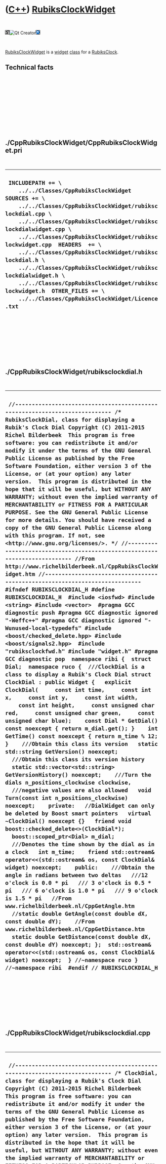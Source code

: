



 

 

 

 

 

([C++](Cpp.md)) [RubiksClockWidget](CppRubiksClockWidget.md)
==============================================================

 

![STL](PicStl.png)![Qt
Creator](PicQtCreator.png)![Lubuntu](PicLubuntu.png)

 

[RubiksClockWidget](CppRubiksClockWidget.md) is a
[widget](CppWidget.md) [class](CppClass.md) for a
[RubiksClock](CppRubiksClock.md).

Technical facts
---------------

 

 

 

 

 

 

./CppRubiksClockWidget/CppRubiksClockWidget.pri
-----------------------------------------------

 

  --------------------------------------------------------------------------------------------------------------------------------------------------------------------------------------------------------------------------------------------------------------------------------------------------------------------------------------------------------------------------------------------------------------------------------------------------------------------------------------------------------------------------------------------------
  ` INCLUDEPATH += \     ../../Classes/CppRubiksClockWidget  SOURCES += \     ../../Classes/CppRubiksClockWidget/rubiksclockdial.cpp \     ../../Classes/CppRubiksClockWidget/rubiksclockdialwidget.cpp \     ../../Classes/CppRubiksClockWidget/rubiksclockwidget.cpp  HEADERS  += \     ../../Classes/CppRubiksClockWidget/rubiksclockdial.h \     ../../Classes/CppRubiksClockWidget/rubiksclockdialwidget.h \     ../../Classes/CppRubiksClockWidget/rubiksclockwidget.h  OTHER_FILES += \     ../../Classes/CppRubiksClockWidget/Licence.txt`
  --------------------------------------------------------------------------------------------------------------------------------------------------------------------------------------------------------------------------------------------------------------------------------------------------------------------------------------------------------------------------------------------------------------------------------------------------------------------------------------------------------------------------------------------------

 

 

 

 

 

./CppRubiksClockWidget/rubiksclockdial.h
----------------------------------------

 

  ---------------------------------------------------------------------------------------------------------------------------------------------------------------------------------------------------------------------------------------------------------------------------------------------------------------------------------------------------------------------------------------------------------------------------------------------------------------------------------------------------------------------------------------------------------------------------------------------------------------------------------------------------------------------------------------------------------------------------------------------------------------------------------------------------------------------------------------------------------------------------------------------------------------------------------------------------------------------------------------------------------------------------------------------------------------------------------------------------------------------------------------------------------------------------------------------------------------------------------------------------------------------------------------------------------------------------------------------------------------------------------------------------------------------------------------------------------------------------------------------------------------------------------------------------------------------------------------------------------------------------------------------------------------------------------------------------------------------------------------------------------------------------------------------------------------------------------------------------------------------------------------------------------------------------------------------------------------------------------------------------------------------------------------------------------------------------------------------------------------------------------------------------------------------------------------------------------------------------------------------------------------------------------------------------------------------------------------------------------------------------------------------------------------------------------------------------------------------------------------------------------------------------------------------------------------------------------------------------------------------------------------------------------------------------------------------------------------------------------------------------------------------------------------------------------------------------------------------------------------------------------------------------------------------------------------------------------------------------------------------------------------------------------------------------------------------------------------------------------------------------------------------------------------------------------------------------------------------------------------------
  ` //--------------------------------------------------------------------------- /* RubiksClockDial, class for displaying a Rubik's Clock Dial Copyright (C) 2011-2015 Richel Bilderbeek  This program is free software: you can redistribute it and/or modify it under the terms of the GNU General Public License as published by the Free Software Foundation, either version 3 of the License, or (at your option) any later version.  This program is distributed in the hope that it will be useful, but WITHOUT ANY WARRANTY; without even the implied warranty of MERCHANTABILITY or FITNESS FOR A PARTICULAR PURPOSE. See the GNU General Public License for more details. You should have received a copy of the GNU General Public License along with this program. If not, see <http://www.gnu.org/licenses/>. */ //--------------------------------------------------------------------------- //From http://www.richelbilderbeek.nl/CppRubiksClockWidget.htm //--------------------------------------------------------------------------- #ifndef RUBIKSCLOCKDIAL_H #define RUBIKSCLOCKDIAL_H  #include <iosfwd> #include <string> #include <vector>  #pragma GCC diagnostic push #pragma GCC diagnostic ignored "-Weffc++" #pragma GCC diagnostic ignored "-Wunused-local-typedefs" #include <boost/checked_delete.hpp> #include <boost/signals2.hpp>  #include "rubiksclockfwd.h" #include "widget.h" #pragma GCC diagnostic pop  namespace ribi {  struct Dial;  namespace ruco {  ///ClockDial is a class to display a Rubik's Clock Dial struct ClockDial : public Widget {   explicit ClockDial(     const int time,     const int x,     const int y,     const int width,     const int height,     const unsigned char red,     const unsigned char green,     const unsigned char blue);    const Dial * GetDial() const noexcept { return m_dial.get(); }    int GetTime() const noexcept { return m_time % 12; }    ///Obtain this class its version   static std::string GetVersion() noexcept;    ///Obtain this class its version history   static std::vector<std::string> GetVersionHistory() noexcept;    ///Turn the dials n_positions_clockwise clockwise,   ///negative values are also allowed   void Turn(const int n_positions_clockwise) noexcept;    private:   //DialWidget can only be deleted by Boost smart pointers   virtual ~ClockDial() noexcept {}   friend void boost::checked_delete<>(ClockDial*);    boost::scoped_ptr<Dial> m_dial;    ///Denotes the time shown by the dial as in a clock   int m_time;    friend std::ostream& operator<<(std::ostream& os, const ClockDial& widget) noexcept;    public:    ///Obtain the angle in radians between two deltas   ///12 o'clock is 0.0 * pi   /// 3 o'clock is 0.5 * pi   /// 6 o'clock is 1.0 * pi   /// 9 o'clock is 1.5 * pi   //From www.richelbilderbeek.nl/CppGetAngle.htm   //static double GetAngle(const double dX, const double dY);    //From www.richelbilderbeek.nl/CppGetDistance.htm   static double GetDistance(const double dX, const double dY) noexcept; };  std::ostream& operator<<(std::ostream& os, const ClockDial& widget) noexcept;  } //~namespace ruco } //~namespace ribi  #endif // RUBIKSCLOCKDIAL_H`
  ---------------------------------------------------------------------------------------------------------------------------------------------------------------------------------------------------------------------------------------------------------------------------------------------------------------------------------------------------------------------------------------------------------------------------------------------------------------------------------------------------------------------------------------------------------------------------------------------------------------------------------------------------------------------------------------------------------------------------------------------------------------------------------------------------------------------------------------------------------------------------------------------------------------------------------------------------------------------------------------------------------------------------------------------------------------------------------------------------------------------------------------------------------------------------------------------------------------------------------------------------------------------------------------------------------------------------------------------------------------------------------------------------------------------------------------------------------------------------------------------------------------------------------------------------------------------------------------------------------------------------------------------------------------------------------------------------------------------------------------------------------------------------------------------------------------------------------------------------------------------------------------------------------------------------------------------------------------------------------------------------------------------------------------------------------------------------------------------------------------------------------------------------------------------------------------------------------------------------------------------------------------------------------------------------------------------------------------------------------------------------------------------------------------------------------------------------------------------------------------------------------------------------------------------------------------------------------------------------------------------------------------------------------------------------------------------------------------------------------------------------------------------------------------------------------------------------------------------------------------------------------------------------------------------------------------------------------------------------------------------------------------------------------------------------------------------------------------------------------------------------------------------------------------------------------------------------------------------------------------------

 

 

 

 

 

./CppRubiksClockWidget/rubiksclockdial.cpp
------------------------------------------

 

  -----------------------------------------------------------------------------------------------------------------------------------------------------------------------------------------------------------------------------------------------------------------------------------------------------------------------------------------------------------------------------------------------------------------------------------------------------------------------------------------------------------------------------------------------------------------------------------------------------------------------------------------------------------------------------------------------------------------------------------------------------------------------------------------------------------------------------------------------------------------------------------------------------------------------------------------------------------------------------------------------------------------------------------------------------------------------------------------------------------------------------------------------------------------------------------------------------------------------------------------------------------------------------------------------------------------------------------------------------------------------------------------------------------------------------------------------------------------------------------------------------------------------------------------------------------------------------------------------------------------------------------------------------------------------------------------------------------------------------------------------------------------------------------------------------------------------------------------------------------------------------------------------------------------------------------------------------------------------------------------------------------------------------------------------------------------------------------------------------------------------------------------------------------------------------------------------------------------------------------------------------------------------------------------------------------------------------------------------------------------------------------------------------------------------------------------------------------------------------------------------------------------------------------------------------------------------------------------------------------------------------------------------------------------------------------------------------
  ` //--------------------------------------------------------------------------- /* ClockDial, class for displaying a Rubik's Clock Dial Copyright (C) 2011-2015 Richel Bilderbeek  This program is free software: you can redistribute it and/or modify it under the terms of the GNU General Public License as published by the Free Software Foundation, either version 3 of the License, or (at your option) any later version.  This program is distributed in the hope that it will be useful, but WITHOUT ANY WARRANTY; without even the implied warranty of MERCHANTABILITY or FITNESS FOR A PARTICULAR PURPOSE. See the GNU General Public License for more details. You should have received a copy of the GNU General Public License along with this program. If not, see <http://www.gnu.org/licenses/>. */ //--------------------------------------------------------------------------- //From http://www.richelbilderbeek.nl/CppRubiksClockWidget.htm //--------------------------------------------------------------------------- #pragma GCC diagnostic push #pragma GCC diagnostic ignored "-Weffc++" #pragma GCC diagnostic ignored "-Wunused-local-typedefs" #include "rubiksclockdial.h"  #include <cassert> #include <cmath> #include <iostream>  #include <boost/numeric/conversion/cast.hpp>  #include "dial.h"  #include "trace.h"  #pragma GCC diagnostic pop  ribi::ruco::ClockDial::ClockDial(   const int time,   const int x,   const int y,   const int width,   const int height,   const unsigned char red,   const unsigned char green,   const unsigned char blue)   : m_dial(new Dial(0.0,red,green,blue)),     m_time(time + 1) {   assert(m_dial);   SetGeometry(x,y,width,height);   Turn(-1); }  std::string ribi::ruco::ClockDial::GetVersion() noexcept {   return "1.2"; }  std::vector<std::string> ribi::ruco::ClockDial::GetVersionHistory() noexcept {   return {     "2011-09-08: Version 1.0: initial version, called RubiksClockDial",     "2014-01-23: Version 1.1: renamed to ClockDial",     "2014-03-28: version 1.2: replaced Rect by Boost.Geometry its box class"   }; }  void ribi::ruco::ClockDial::Turn(const int n_positions_clockwise) noexcept {   if (n_positions_clockwise % 12 != 0)   {     m_time += n_positions_clockwise;     m_time %= 12;     m_time += 12;     m_time %= 12;     assert(m_time >= 0);     assert(m_time < 12);     m_dial->SetPosition(boost::numeric_cast<double>(m_time) / 12.0);   } }  std::ostream& ribi::ruco::operator<<(std::ostream& os, const ClockDial& widget) noexcept {   os     << "<ClockDial>"     << *widget.m_dial     //<< widget.GetGeometry()     << "</ClockDial>";   return os; }`
  -----------------------------------------------------------------------------------------------------------------------------------------------------------------------------------------------------------------------------------------------------------------------------------------------------------------------------------------------------------------------------------------------------------------------------------------------------------------------------------------------------------------------------------------------------------------------------------------------------------------------------------------------------------------------------------------------------------------------------------------------------------------------------------------------------------------------------------------------------------------------------------------------------------------------------------------------------------------------------------------------------------------------------------------------------------------------------------------------------------------------------------------------------------------------------------------------------------------------------------------------------------------------------------------------------------------------------------------------------------------------------------------------------------------------------------------------------------------------------------------------------------------------------------------------------------------------------------------------------------------------------------------------------------------------------------------------------------------------------------------------------------------------------------------------------------------------------------------------------------------------------------------------------------------------------------------------------------------------------------------------------------------------------------------------------------------------------------------------------------------------------------------------------------------------------------------------------------------------------------------------------------------------------------------------------------------------------------------------------------------------------------------------------------------------------------------------------------------------------------------------------------------------------------------------------------------------------------------------------------------------------------------------------------------------------------------------------

 

 

 

 

 

./CppRubiksClockWidget/rubiksclockdialwidget.h
----------------------------------------------

 

  --------------------------------------------------------------------------------------------------------------------------------------------------------------------------------------------------------------------------------------------------------------------------------------------------------------------------------------------------------------------------------------------------------------------------------------------------------------------------------------------------------------------------------------------------------------------------------------------------------------------------------------------------------------------------------------------------------------------------------------------------------------------------------------------------------------------------------------------------------------------------------------------------------------------------------------------------------------------------------------------------------------------------------------------------------------------------------------------------------------------------------------------------------------------------------------------------------------------------------------------------------------------------------------------------------------------------------------------------------------------------------------------------------------------------------------------------------------------------------------------------------------------------------------------------------------------------------------------------------------------------------------------------------------------------------------------------------------------------------------------------------------------------------------------------------------------------------------------------------------------------------------------------------------------------------------------------------------------------------------------------------------------------------------------------------------------------------------------------------------------------------------------------------------------------------------------------------------------------------------------------------------------------------------------------------------------------------------------------------------------------------------------------------------------------------------------------------------------------------------------------------------------------------------------------------------------------------------------------------------------------------------------------------------------------------------------------------------------------------------------------------------------
  ` //--------------------------------------------------------------------------- /* RubiksClockDialWidget, class for displaying a RubiksClockDial Copyright (C) 2011-2015 Richel Bilderbeek  This program is free software: you can redistribute it and/or modify it under the terms of the GNU General Public License as published by the Free Software Foundation, either version 3 of the License, or (at your option) any later version.  This program is distributed in the hope that it will be useful, but WITHOUT ANY WARRANTY; without even the implied warranty of MERCHANTABILITY or FITNESS FOR A PARTICULAR PURPOSE. See the GNU General Public License for more details. You should have received a copy of the GNU General Public License along with this program. If not, see <http://www.gnu.org/licenses/>. */ //--------------------------------------------------------------------------- //From http://www.richelbilderbeek.nl/CppRubiksClockDialWidget.htm //--------------------------------------------------------------------------- #ifndef RUBIKSCLOCKDIALWIDGET_H #define RUBIKSCLOCKDIALWIDGET_H  #include <iosfwd> #include <string> #include <vector>  #pragma GCC diagnostic push #pragma GCC diagnostic ignored "-Weffc++" #pragma GCC diagnostic ignored "-Wunused-local-typedefs" #include <boost/checked_delete.hpp> #include <boost/signals2.hpp> #include "rubiksclockfwd.h" #include "widget.h" #pragma GCC diagnostic pop  namespace ribi { namespace ruco {  ///RubiksClockDialWidget is a class to display a RubiksClockDial struct ClockDialWidget : public ::ribi::Widget {   explicit ClockDialWidget(     const double position,     const int x,     const int y,     const int width,     const int height,     const unsigned char red,     const unsigned char green,     const unsigned char blue);          ClockDial * GetRubiksClockDial()       noexcept { return m_dial.get(); }   const ClockDial * GetRubiksClockDial() const noexcept { return m_dial.get(); }    static std::string GetVersion() noexcept;   static std::vector<std::string> GetVersionHistory() noexcept;    ///Is the dial clicked?   bool IsClicked(const int x, const int y) const;    private:   //RubiksClockDialWidget can only be deleted by Boost smart pointers   virtual ~ClockDialWidget() noexcept {}   friend void boost::checked_delete<>(ClockDialWidget*);    boost::scoped_ptr<ClockDial> m_dial;    static double GetDistance(const double dX, const double dY);     friend std::ostream& operator<<(std::ostream& os, const ClockDialWidget& widget); };  std::ostream& operator<<(std::ostream& os, const ClockDialWidget& widget);  } //~namespace ruco } //~namespace ribi  #endif // RUBIKSCLOCKDIALWIDGET_H`
  --------------------------------------------------------------------------------------------------------------------------------------------------------------------------------------------------------------------------------------------------------------------------------------------------------------------------------------------------------------------------------------------------------------------------------------------------------------------------------------------------------------------------------------------------------------------------------------------------------------------------------------------------------------------------------------------------------------------------------------------------------------------------------------------------------------------------------------------------------------------------------------------------------------------------------------------------------------------------------------------------------------------------------------------------------------------------------------------------------------------------------------------------------------------------------------------------------------------------------------------------------------------------------------------------------------------------------------------------------------------------------------------------------------------------------------------------------------------------------------------------------------------------------------------------------------------------------------------------------------------------------------------------------------------------------------------------------------------------------------------------------------------------------------------------------------------------------------------------------------------------------------------------------------------------------------------------------------------------------------------------------------------------------------------------------------------------------------------------------------------------------------------------------------------------------------------------------------------------------------------------------------------------------------------------------------------------------------------------------------------------------------------------------------------------------------------------------------------------------------------------------------------------------------------------------------------------------------------------------------------------------------------------------------------------------------------------------------------------------------------------------------------

 

 

 

 

 

./CppRubiksClockWidget/rubiksclockdialwidget.cpp
------------------------------------------------

 

  -----------------------------------------------------------------------------------------------------------------------------------------------------------------------------------------------------------------------------------------------------------------------------------------------------------------------------------------------------------------------------------------------------------------------------------------------------------------------------------------------------------------------------------------------------------------------------------------------------------------------------------------------------------------------------------------------------------------------------------------------------------------------------------------------------------------------------------------------------------------------------------------------------------------------------------------------------------------------------------------------------------------------------------------------------------------------------------------------------------------------------------------------------------------------------------------------------------------------------------------------------------------------------------------------------------------------------------------------------------------------------------------------------------------------------------------------------------------------------------------------------------------------------------------------------------------------------------------------------------------------------------------------------------------------------------------------------------------------------------------------------------------------------------------------------------------------------------------------------------------------------------------------------------------------------------------------------------------------------------------------------------------------------------------------------------------------------------------------------------------------------------------------------------------------------------------------------------------------------------------------------------------------------------------------------------------------------------------------------------------------------------------------------------------------------------------------------------------------------------------------------------------------------------------------------------------------------------------------------------------------------------------------------------------------------------------------------------------------------------------------------------------------------------------------------------------------------------------------------------------------------------------------------------------------------------------------------------------------------------------------------------------------------------------------------------------------------------------------------------------------------------------------------------------------------
  ` //--------------------------------------------------------------------------- /* RubiksClockDialWidget, class for displaying a RubiksClockDial Copyright (C) 2011-2015 Richel Bilderbeek  This program is free software: you can redistribute it and/or modify it under the terms of the GNU General Public License as published by the Free Software Foundation, either version 3 of the License, or (at your option) any later version.  This program is distributed in the hope that it will be useful, but WITHOUT ANY WARRANTY; without even the implied warranty of MERCHANTABILITY or FITNESS FOR A PARTICULAR PURPOSE. See the GNU General Public License for more details. You should have received a copy of the GNU General Public License along with this program. If not, see <http://www.gnu.org/licenses/>. */ //--------------------------------------------------------------------------- //From http://www.richelbilderbeek.nl/CppRubiksClockDialWidget.htm //--------------------------------------------------------------------------- #pragma GCC diagnostic push #pragma GCC diagnostic ignored "-Weffc++" #pragma GCC diagnostic ignored "-Wunused-local-typedefs" #include "rubiksclockdialwidget.h"  #include <cassert> #include <cmath>  #include <iostream>  #include <boost/numeric/conversion/cast.hpp>  #include "dial.h" #include "rubiksclockdial.h"  //#include "trace.h"  #pragma GCC diagnostic pop  ribi::ruco::ClockDialWidget::ClockDialWidget(   const double position,   const int x,   const int y,   const int width,   const int height,   const unsigned char red,   const unsigned char green,   const unsigned char blue)   : m_dial(new ClockDial(position,x,y,width,height,red,green,blue)) {   SetGeometry(x,y,width,height); }  double ribi::ruco::ClockDialWidget::GetDistance(const double dX, const double dY) {   return std::sqrt( (dX * dX) + (dY * dY) ); }  std::string ribi::ruco::ClockDialWidget::GetVersion() noexcept {   return "1.2"; }  std::vector<std::string> ribi::ruco::ClockDialWidget::GetVersionHistory() noexcept {   return {     "2011-09-08: Version 1.0: initial version, called 'RubiksClockDialWidget'",     "2014-01-23: Version 1.1: renamed to 'ClockDialWidget'",     "2014-03-28: version 1.2: replaced Rect by Boost.Geometry its box class"   }; }  bool ribi::ruco::ClockDialWidget::IsClicked(const int x, const int y) const {   const double widget_midx     = boost::numeric_cast<double>(GetLeft())     + (boost::numeric_cast<double>(GetWidth()) / 2.0);   const double widget_midy     = boost::numeric_cast<double>(GetTop())     + (boost::numeric_cast<double>(GetHeight()) / 2.0);   const double x_d = boost::numeric_cast<double>(x);   const double y_d = boost::numeric_cast<double>(y);   return GetDistance(x_d - widget_midx, y_d - widget_midy)     < (boost::numeric_cast<double>(GetWidth()) / 2.0); }  std::ostream& ribi::ruco::operator<<(std::ostream& os, const ribi::ruco::ClockDialWidget& widget) {   os     << "<RubiksClockDialWidget>"     << *widget.m_dial     //<< widget.GetGeometry()     << "</RubiksClockDialWidget>";   return os; }`
  -----------------------------------------------------------------------------------------------------------------------------------------------------------------------------------------------------------------------------------------------------------------------------------------------------------------------------------------------------------------------------------------------------------------------------------------------------------------------------------------------------------------------------------------------------------------------------------------------------------------------------------------------------------------------------------------------------------------------------------------------------------------------------------------------------------------------------------------------------------------------------------------------------------------------------------------------------------------------------------------------------------------------------------------------------------------------------------------------------------------------------------------------------------------------------------------------------------------------------------------------------------------------------------------------------------------------------------------------------------------------------------------------------------------------------------------------------------------------------------------------------------------------------------------------------------------------------------------------------------------------------------------------------------------------------------------------------------------------------------------------------------------------------------------------------------------------------------------------------------------------------------------------------------------------------------------------------------------------------------------------------------------------------------------------------------------------------------------------------------------------------------------------------------------------------------------------------------------------------------------------------------------------------------------------------------------------------------------------------------------------------------------------------------------------------------------------------------------------------------------------------------------------------------------------------------------------------------------------------------------------------------------------------------------------------------------------------------------------------------------------------------------------------------------------------------------------------------------------------------------------------------------------------------------------------------------------------------------------------------------------------------------------------------------------------------------------------------------------------------------------------------------------------------------------------

 

 

 

 

 

./CppRubiksClockWidget/rubiksclockwidget.h
------------------------------------------

 

  ---------------------------------------------------------------------------------------------------------------------------------------------------------------------------------------------------------------------------------------------------------------------------------------------------------------------------------------------------------------------------------------------------------------------------------------------------------------------------------------------------------------------------------------------------------------------------------------------------------------------------------------------------------------------------------------------------------------------------------------------------------------------------------------------------------------------------------------------------------------------------------------------------------------------------------------------------------------------------------------------------------------------------------------------------------------------------------------------------------------------------------------------------------------------------------------------------------------------------------------------------------------------------------------------------------------------------------------------------------------------------------------------------------------------------------------------------------------------------------------------------------------------------------------------------------------------------------------------------------------------------------------------------------------------------------------------------------------------------------------------------------------------------------------------------------------------------------------------------------------------------------------------------------------------------------------------------------------------------------------------------------------------------------------------------------------------------------------------------------------------------------------------------------------------------------------------------------------------------------------------------------------------------------------------------------------------------------------------------------------------------------------------------------------------------------------------------------------------------------------------------------------------------------------------------------------------------------------------------------------------------------------------------------------------------------------------------------------------------------------------------------------------------------------------------------------------------------------------------------------------------------------------------------------------------------------------------------------------------------------------------------------------------------------------------------------------------------------------------------------------------------------------------------------------------------------------------------------------------
  ` //--------------------------------------------------------------------------- /* RubiksClockWidget, class for displaying a RubiksClock Copyright (C) 2011-2015 Richel Bilderbeek  This program is free software: you can redistribute it and/or modify it under the terms of the GNU General Public License as published by the Free Software Foundation, either version 3 of the License, or (at your option) any later version.  This program is distributed in the hope that it will be useful, but WITHOUT ANY WARRANTY; without even the implied warranty of MERCHANTABILITY or FITNESS FOR A PARTICULAR PURPOSE. See the GNU General Public License for more details. You should have received a copy of the GNU General Public License along with this program. If not, see <http://www.gnu.org/licenses/>. */ //--------------------------------------------------------------------------- //From http://www.richelbilderbeek.nl/CppRubiksClockWidget.htm //--------------------------------------------------------------------------- #ifndef RUBIKSCLOCKWIDGET_H #define RUBIKSCLOCKWIDGET_H  #include <iosfwd> #include <string> #include <vector>  #pragma GCC diagnostic push #pragma GCC diagnostic ignored "-Weffc++" #pragma GCC diagnostic ignored "-Wunused-local-typedefs" #pragma GCC diagnostic ignored "-Wunused-but-set-parameter" #include <boost/checked_delete.hpp> #include <boost/signals2.hpp> #include "rubiksclockfwd.h" #include "widget.h" #pragma GCC diagnostic pop  namespace ribi { namespace ruco {  ///RubiksClockWidget is a class to display a RubiksClock struct ClockWidget : public Widget {   explicit ClockWidget(     const int x = 0,     const int y = 0,     const int width = 192,     const int height = 192   ) noexcept;    ///Click on the RubiksClock by the left mouse button or another   void Click(const int x, const int y,const bool button_left) noexcept;    ///Flip the Rubik's Clock and display the other side   void Flip() noexcept;    ///Does the widget display the front side?   bool GetDisplayFront() const noexcept { return m_display_front; }          Clock * GetRubiksClock()       noexcept { return m_clock.get(); }   const Clock * GetRubiksClock() const noexcept { return m_clock.get(); }   static std::string GetVersion() noexcept;   static std::vector<std::string> GetVersionHistory() noexcept;    boost::shared_ptr<TextCanvas> ToTextCanvas() const noexcept;    ///Respond to a change in the clock   mutable boost::signals2::signal<void ()> m_signal_widget_flipped;    private:   //RubiksClockWidget can only be deleted by Boost smart pointers   virtual ~ClockWidget() noexcept {}   friend void boost::checked_delete<>(ClockWidget*);    ///The RubiksClock   boost::scoped_ptr<Clock> m_clock;    ///Does this widget display the front or the back side?   bool m_display_front;    ///Respond to a change in geometry   void OnResize() noexcept;    friend std::ostream& operator<<(std::ostream& os, const ClockWidget& widget) noexcept; };  std::ostream& operator<<(std::ostream& os, const ClockWidget& widget) noexcept;  } //~namespace ruco } //~namespace ribi  #endif // RUBIKSCLOCKWIDGET_H`
  ---------------------------------------------------------------------------------------------------------------------------------------------------------------------------------------------------------------------------------------------------------------------------------------------------------------------------------------------------------------------------------------------------------------------------------------------------------------------------------------------------------------------------------------------------------------------------------------------------------------------------------------------------------------------------------------------------------------------------------------------------------------------------------------------------------------------------------------------------------------------------------------------------------------------------------------------------------------------------------------------------------------------------------------------------------------------------------------------------------------------------------------------------------------------------------------------------------------------------------------------------------------------------------------------------------------------------------------------------------------------------------------------------------------------------------------------------------------------------------------------------------------------------------------------------------------------------------------------------------------------------------------------------------------------------------------------------------------------------------------------------------------------------------------------------------------------------------------------------------------------------------------------------------------------------------------------------------------------------------------------------------------------------------------------------------------------------------------------------------------------------------------------------------------------------------------------------------------------------------------------------------------------------------------------------------------------------------------------------------------------------------------------------------------------------------------------------------------------------------------------------------------------------------------------------------------------------------------------------------------------------------------------------------------------------------------------------------------------------------------------------------------------------------------------------------------------------------------------------------------------------------------------------------------------------------------------------------------------------------------------------------------------------------------------------------------------------------------------------------------------------------------------------------------------------------------------------------------------------

 

 

 

 

 

./CppRubiksClockWidget/rubiksclockwidget.cpp
--------------------------------------------

 

  ----------------------------------------------------------------------------------------------------------------------------------------------------------------------------------------------------------------------------------------------------------------------------------------------------------------------------------------------------------------------------------------------------------------------------------------------------------------------------------------------------------------------------------------------------------------------------------------------------------------------------------------------------------------------------------------------------------------------------------------------------------------------------------------------------------------------------------------------------------------------------------------------------------------------------------------------------------------------------------------------------------------------------------------------------------------------------------------------------------------------------------------------------------------------------------------------------------------------------------------------------------------------------------------------------------------------------------------------------------------------------------------------------------------------------------------------------------------------------------------------------------------------------------------------------------------------------------------------------------------------------------------------------------------------------------------------------------------------------------------------------------------------------------------------------------------------------------------------------------------------------------------------------------------------------------------------------------------------------------------------------------------------------------------------------------------------------------------------------------------------------------------------------------------------------------------------------------------------------------------------------------------------------------------------------------------------------------------------------------------------------------------------------------------------------------------------------------------------------------------------------------------------------------------------------------------------------------------------------------------------------------------------------------------------------------------------------------------------------------------------------------------------------------------------------------------------------------------------------------------------------------------------------------------------------------------------------------------------------------------------------------------------------------------------------------------------------------------------------------------------------------------------------------------------------------------------------------------------------------------------------------------------------------------------------------------------------------------------------------------------------------------------------------------------------------------------------------------------------------------------------------------------------------------------------------------------------------------------------------------------------------------------------------------------------------------------------------------------------------------------------------------------------------------------------------------------------------------------------------------------------------------------------------------------------------------------------------------------------------------------------------------------------------------------------------------------------------------------------------------------------------------------------------------------------------------------------------------------------------------------------------------------------------------------------------------------------------------------------------------------------------------------------------------------------------------------------------------------------------------------------------------------------------------------------------------------------------------------------------------------------------------------------------------------------------------------------------------------------------------------------------------------------------------------------------------------------------------------------------------------------------------------------------------------------------------------------------------------------------------------------------------------------------------------------------------------------------------------------------------------------------------------------------------------------------------------------------------------------------------------------------------------------------------------------------------------------------------------------------------------------------------------------------------------------------------------------------------------------------------------------------------------------------------------------------------------------------------------------------------------------------------------------------------------------------------------------------------------------------------------------------------------------------------------------------------------------------------------------------------------------------------------------------------------------------------------------------------------------------------------------------------------------------------------------------------------------------------------------------------------------
  ` //--------------------------------------------------------------------------- /* RubiksClockWidget, class for displaying a RubiksClock Copyright (C) 2011-2015 Richel Bilderbeek  This program is free software: you can redistribute it and/or modify it under the terms of the GNU General Public License as published by the Free Software Foundation, either version 3 of the License, or (at your option) any later version.  This program is distributed in the hope that it will be useful, but WITHOUT ANY WARRANTY; without even the implied warranty of MERCHANTABILITY or FITNESS FOR A PARTICULAR PURPOSE. See the GNU General Public License for more details. You should have received a copy of the GNU General Public License along with this program. If not, see <http://www.gnu.org/licenses/>. */ //--------------------------------------------------------------------------- //From http://www.richelbilderbeek.nl/CppRubiksClockWidget.htm //--------------------------------------------------------------------------- #pragma GCC diagnostic push #pragma GCC diagnostic ignored "-Weffc++" #pragma GCC diagnostic ignored "-Wunused-local-typedefs" #pragma GCC diagnostic ignored "-Wunused-but-set-parameter" #include "rubiksclockwidget.h"  #include <cassert> #include <cmath>  #include <iostream>  #include <boost/numeric/conversion/cast.hpp>  #include "dial.h" #include "drawcanvas.h" #include "rubiksclock.h" #include "rubiksclocktimes.h" #include "rubiksclockdial.h" #include "rubiksclockdialwidget.h" #include "rubiksclockpegs.h" #include "textcanvas.h" #include "togglebutton.h" #include "togglebuttonwidget.h" //#include "trace.h"  #pragma GCC diagnostic pop  ribi::ruco::ClockWidget::ClockWidget(   const int x,   const int y,   const int width,   const int height) noexcept   : m_signal_widget_flipped{},     m_clock{new Clock},     m_display_front{true} {   m_signal_geometry_changed.connect(     boost::bind(       &ribi::ruco::ClockWidget::OnResize,       this));    SetGeometry(x,y,width,height); }  void ribi::ruco::ClockWidget::Click(const int x,const int y,const bool button_left) noexcept {   const boost::shared_ptr<const Times> times = (m_display_front ? m_clock->GetFrontTimes() : m_clock->GetBackTimes());   const boost::shared_ptr<const Pegs> pegs = m_clock->GetFrontPegs();    for (int i=0; i!=2; ++i)   {     for (int j=0; j!=2; ++j)     {       if (times->times[i*2][j*2]->IsClicked(x,y))       {         if(m_display_front)         {           this->m_clock->TurnWheel(             i             ? (j ? Side::bottomRight : Side::topRight)             : (j ? Side::bottomLeft : Side::topLeft),             button_left ? 1 : -1);         }         else         {           this->m_clock->TurnWheel(             i             ? (j ? Side::bottomLeft : Side::topLeft)             : (j ? Side::bottomRight : Side::topRight),             button_left ? 1 : -1);         }       }       else if (pegs->m_pegs[i][j]->IsIn(x,y))       {         m_clock->TogglePeg(           i           ? (j ? Side::bottomRight : Side::topRight)           : (j ? Side::bottomLeft : Side::topLeft));       }     }   } }  void ribi::ruco::ClockWidget::Flip() noexcept {   m_display_front = !m_display_front;   m_signal_widget_flipped(); }  std::string ribi::ruco::ClockWidget::GetVersion() noexcept {   return "1.4"; }  std::vector<std::string> ribi::ruco::ClockWidget::GetVersionHistory() noexcept {   return {     "2011-09-01: Version 1.0: initial version",     "2011-09-09: Version 1.1: use of geometries",     "2011-09-15: Version 1.2: allow flipping the clock",     "2014-01-16: Version 1.3: added noexcept and enum class",     "2014-03-28: version 1.4: replaced Rect by Boost.Geometry its box class"   }; }  void ribi::ruco::ClockWidget::OnResize() noexcept {   m_clock->SetGeometry(this->GetGeometry()); }  boost::shared_ptr<ribi::TextCanvas> ribi::ruco::ClockWidget::ToTextCanvas() const noexcept {   const int size = 5;   const boost::shared_ptr<ribi::TextCanvas> c(     new TextCanvas(size,size)   );  /*    01234567890123456789012  0 /-\    ---------    /-\ 1 | |----         ----| | 2 \-/                 \-/ 3  | /-\    /-\    /-\ | 4  | |4|    |5|    |9| | 5  | \-/    \-/    \-/ | 6  |     /\            | 7 |      ||     /\      | 8 |      \/     \/      | 9 |  /-\    /-\    /-\  | 0 |  |1|    |1|    |3|  | 1 |  \-/    \-/    \-/  | 2 |      /\             | 3 |      ||     /\      | 4  |     \/     \/     | 5  | /-\    /-\    /-\ | 6  | |3|    |3|    |B| | 7  | \-/    \-/    \-/ | 8 /-\                 /-\ 9 | |----         ----| | 0 \-/    ---------    \-/  Simpler version:  1 2 3  . | 2 A 4  | . 4 5 6  */    const boost::shared_ptr<const Pegs> pegs {     GetDisplayFront()     ? GetRubiksClock()->GetFrontPegs()     : GetRubiksClock()->GetBackPegs()   };    for (int peg_row = 0; peg_row!=2; ++peg_row)   {     for (int peg_col = 0; peg_col!=2; ++peg_col)     {       const char p {pegs->m_pegs[peg_row][peg_col]->GetToggleButton()->IsPressed()         ? '.' : '|'       };       const int x = 1 + (peg_col * 2);       const int y = 1 + (peg_row * 2);       c->PutChar(x,y,p);     }   }   const boost::shared_ptr<const Times> times {     GetDisplayFront()     ? GetRubiksClock()->GetFrontTimes()     : GetRubiksClock()->GetBackTimes()   };    for (int time_row = 0; time_row!=3; ++time_row)   {     for (int time_col = 0; time_col!=3; ++time_col)     {        const int time { times->times[time_row][time_col]->GetRubiksClockDial()->GetTime() };       const char p = time < 10 ? '0' + time : 'A' + (time - 10);       const int x = time_col * 2;       const int y = time_row * 2;       c->PutChar(x,y,p);     }   }    return c; }  std::ostream& ribi::ruco::operator<<(std::ostream& os, const ribi::ruco::ClockWidget& widget) noexcept {   os     << "<RubiksClockWidget>"     << *widget.m_clock     //<< widget.GetGeometry()     << "</RubiksClockWidget>";   return os; }`
  ----------------------------------------------------------------------------------------------------------------------------------------------------------------------------------------------------------------------------------------------------------------------------------------------------------------------------------------------------------------------------------------------------------------------------------------------------------------------------------------------------------------------------------------------------------------------------------------------------------------------------------------------------------------------------------------------------------------------------------------------------------------------------------------------------------------------------------------------------------------------------------------------------------------------------------------------------------------------------------------------------------------------------------------------------------------------------------------------------------------------------------------------------------------------------------------------------------------------------------------------------------------------------------------------------------------------------------------------------------------------------------------------------------------------------------------------------------------------------------------------------------------------------------------------------------------------------------------------------------------------------------------------------------------------------------------------------------------------------------------------------------------------------------------------------------------------------------------------------------------------------------------------------------------------------------------------------------------------------------------------------------------------------------------------------------------------------------------------------------------------------------------------------------------------------------------------------------------------------------------------------------------------------------------------------------------------------------------------------------------------------------------------------------------------------------------------------------------------------------------------------------------------------------------------------------------------------------------------------------------------------------------------------------------------------------------------------------------------------------------------------------------------------------------------------------------------------------------------------------------------------------------------------------------------------------------------------------------------------------------------------------------------------------------------------------------------------------------------------------------------------------------------------------------------------------------------------------------------------------------------------------------------------------------------------------------------------------------------------------------------------------------------------------------------------------------------------------------------------------------------------------------------------------------------------------------------------------------------------------------------------------------------------------------------------------------------------------------------------------------------------------------------------------------------------------------------------------------------------------------------------------------------------------------------------------------------------------------------------------------------------------------------------------------------------------------------------------------------------------------------------------------------------------------------------------------------------------------------------------------------------------------------------------------------------------------------------------------------------------------------------------------------------------------------------------------------------------------------------------------------------------------------------------------------------------------------------------------------------------------------------------------------------------------------------------------------------------------------------------------------------------------------------------------------------------------------------------------------------------------------------------------------------------------------------------------------------------------------------------------------------------------------------------------------------------------------------------------------------------------------------------------------------------------------------------------------------------------------------------------------------------------------------------------------------------------------------------------------------------------------------------------------------------------------------------------------------------------------------------------------------------------------------------------------------------------------------------------------------------------------------------------------------------------------------------------------------------------------------------------------------------------------------------------------------------------------------------------------------------------------------------------------------------------------------------------------------------------------------------------------------------------------------------------------------------------------------------------------------------------------------

 

 

 

 

 





 




This page has been created by the [tool](Tools.md)
[CodeToHtml](ToolCodeToHtml.md)

